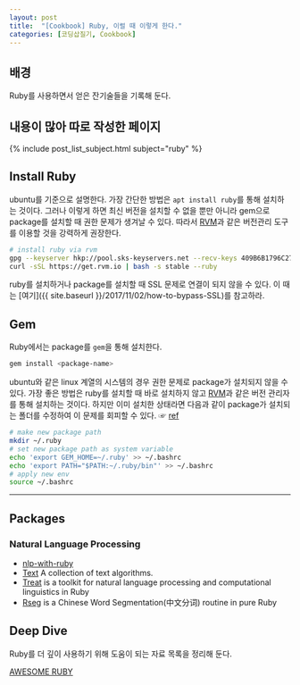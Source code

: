 ```yaml
---
layout: post
title:  "[Cookbook] Ruby, 이럴 때 이렇게 한다."
categories: [코딩삽질기, Cookbook]
---
```


## 배경

Ruby를 사용하면서 얻은 잔기술들을 기록해 둔다.

## 내용이 많아 따로 작성한 페이지

{% include post_list_subject.html subject="ruby" %}

## Install Ruby

ubuntu를 기준으로 설명한다. 가장 간단한 방법은 `apt install ruby`를 통해 설치하는 것이다. 그러나 이렇게 하면 최신 버전을 설치할 수 없을 뿐만 아니라 gem으로 package를 설치할 때 권한 문제가 생겨날 수 있다. 따라서 [RVM](https://rvm.io/)과 같은 버전관리 도구를 이용할 것을 강력하게 권장한다.

```bash
# install ruby via rvm
gpg --keyserver hkp://pool.sks-keyservers.net --recv-keys 409B6B1796C275462A1703113804BB82D39DC0E3 7D2BAF1CF37B13E2069D6956105BD0E739499BDB
curl -sSL https://get.rvm.io | bash -s stable --ruby
```

ruby를 설치하거나 package를 설치할 때 SSL 문제로 연결이 되지 않을 수 있다. 이 때는 [여기]({{ site.baseurl }}/2017/11/02/how-to-bypass-SSL)를 참고하라.

## Gem

Ruby에서는 package를 `gem`을 통해 설치한다.

```bash
gem install <package-name>
```

ubuntu와 같은 linux 계열의 시스템의 경우 권한 문제로 package가 설치되지 않을 수 있다. 가장 좋은 방법은 ruby를 설치할 때 바로 설치하지 않고 [RVM](https://rvm.io/)과 같은 버전 관리자를 통해 설치하는 것이다. 하지만 이미 설치한 상태라면 다음과 같이 package가 설치되는 폴더를 수정하여 이 문제를 회피할 수 있다. ☞ [ref](https://stackoverflow.com/a/50361633)

```bash
# make new package path
mkdir ~/.ruby
# set new package path as system variable
echo 'export GEM_HOME=~/.ruby' >> ~/.bashrc
echo 'export PATH="$PATH:~/.ruby/bin"' >> ~/.bashrc
# apply new env
source ~/.bashrc
```

***

## Packages

### Natural Language Processing

* [nlp-with-ruby](https://github.com/arbox/nlp-with-ruby/blob/master/readme.md)
* [Text](https://github.com/threedaymonk/text/blob/master/README.rdoc) A collection of text algorithms.
* [Treat](https://github.com/louismullie/treat) is a toolkit for natural language processing and computational linguistics in Ruby
* [Rseg](https://github.com/yzhang/rseg/blob/master/README) is a Chinese Word Segmentation(中文分词) routine in pure Ruby

## Deep Dive

Ruby를 더 깊이 사용하기 위해 도움이 되는 자료 목록을 정리해 둔다.

[AWESOME RUBY](http://awesome-ruby.com/)
